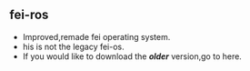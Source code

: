 ## fei-ros
* Improved,remade fei operating system.
* his is not the legacy fei-os.
* If you would like to download the **_older_** version,go to here.

